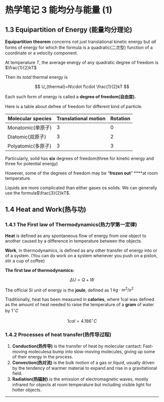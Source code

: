 # 热学笔记 3 能均分与能量 (1)

## 1.3 Equipartition of Energy (能量均分理论)

**Equipartition** **theorem** concerns not just translational kinetic energy but *all* forms of energy for which the formula is a quadratic(二次型) function of a coordinate or a velocity component. 

At temperature $T$, the average energy of any quadratic degree of freedom is $\frac{1}{2}kT$

Then its *total* thermal energy is 

$$
U_{thermal}=N\cdot f\cdot \frac{1}{2}kT
$$

Each such form of energy is called a **degree of freedom(自由度).** 

Here is a table about defree of freedom for different kind of particle.

| Molecular species | Translational motion | Rotation |
| --- | --- | --- |
| Monatomic(单原子) | 3 | 0 |
| Diatomic(双原子) | 3 | 2 |
| Polyatomic(多原子) | 3 | 3 |

Particularly, solid has **six** degrees of freedom(three for kinetic energy and three for potential energy)

However, some of the degrees of freedom may be “**frozen out**” ****at room temperature.

Liquids are more complicated than either gases os solids. We can generally use the formula$\frac{3}{2}kT$.

## 1.4 Heat and Work(热与功)

### 1.4.1 The First law of Thermodynamics(热力学第一定律)

**Heat** is defined as any spontaneous flow of energy from one object to another caused by a difference in temperature between the  objects.

**Work**, in thermodynamics, is defined as any other transfer of energy into or of a system. (You can do work on a system whenever you push on a piston, stir a cup of coffee)

**The first law of thermodynamics:** 

$$
\Delta U=Q+W
$$

The official SI unit of energy is the **joule**, defined as $1$ $kg\cdot m^2/s^2$

Traditionally, heat has been measured in **calories**, where 1cal was defined as the amount of heat needed to raise the temperature of a **gram** of water by $1^\circ C$

$$
1cal=4.186^\circ C
$$

### 1.4.2 Processes of heat transfer(热传导过程)

1. **Conduction(热传导)** is the transfer of heat by molecular cantact: Fast-moving moleculesa bump into slow-moving molecules, giving up some of their energy in the process.
2. **Convection(热对流)** is the bulk motion of a gas or liquid, usually driven by the tendency of warmer material to expand and rise in a gravitational field.
3. **Radiation(热辐射)** is the emission of electromagnetic waves, mostly infrared for objects at room temperature but including visible light for hotter objects. 

---